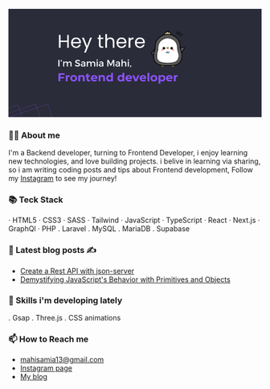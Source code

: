 ![banner](https://github.com/samia13/samia13/blob/main/assets/banner.png)

### 🙋‍♀️ About me
I'm a Backend developer, turning to Frontend Developer, i enjoy learning new technologies, and love building projects.
i belive in learning via sharing, so i am writing coding posts and tips about Frontend development,
Follow my [Instagram](https://www.instagram.com/samyscode/) to see my journey!  

### 📚 Teck Stack

· HTML5 · CSS3 · SASS · Tailwind · JavaScript · TypeScript · React · Next.js · GraphQl · PHP . Laravel . MySQL . MariaDB . Supabase  

### 📖 Latest blog posts ✍
- [Create a Rest API with json-server](https://samyscode.hashnode.dev/create-a-rest-api-with-json-server-in-minutes)
- [Demystifying JavaScript's Behavior with Primitives and Objects](https://samyscode.hashnode.dev/demystifying-javascripts-behavior-with-primitives-and-objects)

### 🌱 Skills i'm developing lately
. Gsap . Three.js . CSS animations

### 📫 How to Reach me
- mahisamia13@gmail.com
- [Instagram page](https://www.instagram.com/samyscode/)
- [My blog](https://samyscode.hashnode.dev/)
